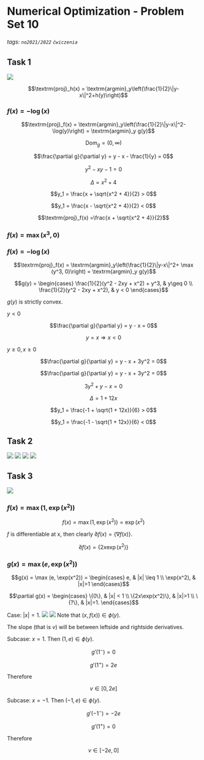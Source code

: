 # Numerical Optimization - Problem Set 10
###### tags: `no2021/2022` `ćwiczenia`
## Task 1
![](https://i.imgur.com/RrIzSuc.png)

$$\textrm{proj}_h(x) = \textrm{argmin}_y\left(\frac{1}{2}\|y-x\|^2+h(y)\right)$$

### $f(x) = - \log (x)$
$$\textrm{proj}_f(x) = \textrm{argmin}_y\left(\frac{1}{2}\|y-x\|^2-\log(y)\right) = \textrm{argmin}_y g(y)$$

$$\textrm{Dom}_g = (0, \infty)$$

$$\frac{\partial g}{\partial y} = y - x - \frac{1}{y} = 0$$

$$y^2 - xy - 1 = 0$$

$$\Delta = x^2 + 4$$

$$y_1 = \frac{x + \sqrt{x^2 + 4}}{2} > 0$$

$$y_1 = \frac{x - \sqrt{x^2 + 4}}{2} < 0$$

$$\textrm{proj}_f(x) =\frac{x + \sqrt{x^2 + 4}}{2}$$


### $f(x) = \max (x^3, 0)$

### $f(x) = - \log (x)$
$$\textrm{proj}_f(x) = \textrm{argmin}_y\left(\frac{1}{2}\|y-x\|^2+ \max (y^3, 0)\right) = \textrm{argmin}_y g(y)$$


$$g(y) = 
\begin{cases}
\frac{1}{2}(y^2 - 2xy + x^2) + y^3, & y\geq 0 \\
\frac{1}{2}(y^2 - 2xy + x^2), & y < 0
\end{cases}$$

$g(y)$ is strictly convex.


$y < 0$

$$\frac{\partial g}{\partial y} = y - x = 0$$

$$y = x \Rightarrow x < 0$$


$y\geq 0, x \geq 0$

$$\frac{\partial g}{\partial y} = y - x + 3y^2 = 0$$

$$\frac{\partial g}{\partial y} = y - x + 3y^2 = 0$$

$$ 3y^2 + y - x = 0 $$



$$\Delta = 1 + 12x$$

$$y_1 = \frac{-1 + \sqrt{1 + 12x}}{6} > 0$$

$$y_1 = \frac{-1 - \sqrt{1 + 12x}}{6} < 0$$


## Task 2
![](https://i.imgur.com/dDSmCKX.png)
![](https://i.imgur.com/kLjBeAo.png)
![](https://i.imgur.com/F9lI6qA.png)
![](https://i.imgur.com/0O7KLfL.png)



## Task 3
![](https://i.imgur.com/vUqcJeZ.png)

### $f(x) = \max (1, \exp(x^2))$

$$f(x) = \max (1, \exp(x^2)) =  \exp(x^2)$$

$f$ is differentiable at x, then clearly $\partial f (x) =
\{∇f (x)\}$.

$$\partial f(x) = \{2x \exp(x^2) \}$$

### $g(x) = \max (e, \exp(x^2))$

$$g(x) = \max (e, \exp(x^2)) = 
\begin{cases}
e, & |x| \leq 1 \\
\exp(x^2), & |x|>1 
\end{cases}$$

$$\partial g(x) = 
\begin{cases}
\{0\}, & |x| < 1 \\
\{2x\exp(x^2)\}, & |x|>1 \\
\{?\}, & |x|=1.
\end{cases}$$


Case: $|x| = 1$.
![](https://i.imgur.com/5NJxpr2.png)
![](https://i.imgur.com/Oy1eDQk.png)
Note that $(x, f(x)) \in \phi(y)$.

The slope (that is $v$) will be between leftside and rightside derivatives.

Subcase: $x = 1$. Then $(1, e) \in \phi(y)$.

$$g'(1^-) = 0$$

$$g'(1^+) = 2e$$

Therefore

$$v \in [0, 2e]$$

Subcase: $x = -1$. Then $(-1, e) \in \phi(y)$.

$$g'(-1^-) = -2e$$

$$g'(1^+) = 0$$

Therefore

$$v \in [-2e, 0]$$


